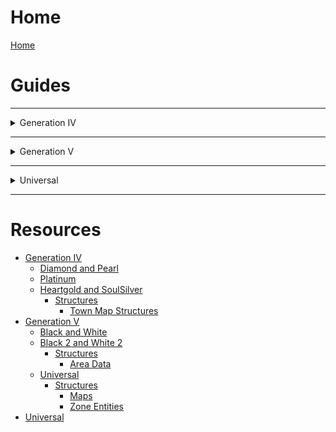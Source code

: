 # Home

[Home](README.md)

# Guides
---
<details>
<summary>Generation IV</summary>
<br>
<br>

<details>
<summary>Diamond and Pearl</summary>
<br>


</details>

<details>
<summary>Platinum</summary>
<br>

[Adding New Poké Marts](gen4/universal/guides/pokemarts/pokemarts.md)

[Setting the Weather from a Script](gen4/universal/guides/script_weather.md)

</details>

<details>
<summary>Heartgold and SoulSilver</summary>
<br>

[Adding New Poké Marts](gen4/universal/guides/pokemarts/pokemarts.md)

[Editing the Town Map](gen4/hgss/guides/town_map/town_map.md)

[Setting the Weather from a Script](gen4/universal/guides/script_weather.md)

</details>
<br>

</details>

---

<details>
<summary>Generation V</summary>
<br>
<br>

<details>
<summary>Black and White</summary>
<br>

[Code Injection](gen5/universal/guides/code_injection/code_injection.md)  

</details>

<details>
<summary>Black 2 and White 2</summary>
<br>

[Fairy Type Insertion](gen5/b2w2/guides/fairy/fairy.md)

[Code Injection](gen5/universal/guides/code_injection/code_injection.md)  

</details>

<br>
</details>

---

<details>
<summary>Universal</summary>
<br>
<br>

[Code Injection](universal/guides/code_injection/code_injection.md)

[Sprite Indexing](universal/guides/sprite_indexing/indexing.md)

- [GIMP](universal/guides/sprite_indexing/gimp/gimp.md)  

<br>
</details>

---

# Resources
- [Generation IV]()
    - [Diamond and Pearl]()
    - [Platinum]()
    - [Heartgold and SoulSilver]()
        - [Structures]()
            - [Town Map Structures](gen4/hgss/structures/town_map/town_map_spots.md)
- [Generation V]()
    - [Black and White]()
    - [Black 2 and White 2]()
        - [Structures]()
            - [Area Data](gen5/b2w2/structures/field/area_data.md)
    - [Universal]()
        - [Structures]()
            - [Maps](gen5/universal/structures/field/maps.md)
            - [Zone Entities](gen5/universal/structures/field/zone_entities.md)
- [Universal]()



